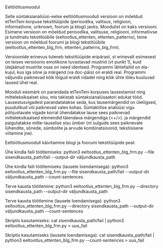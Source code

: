 Eeltöötlusmoodul

Selle süntaksianalüüsi-eelse eeltöötlusmooduli versioon on mõeldud etTenTeni korpuse tekstitüüpide (perioodika, valitsus, religioon, informatiivne, unknown, foorum ja blogi) jaoks. Moodulist on kaks versiooni. Esimene versioon on mõeldud perioodika, valitsuse, religiooni, informatiivse ja tundmatu tekstitüübile (eeltootlus_ettenten, ettenten_patterns), teine versioon on mõeldud foorumi ja blogi tekstitüübile (eeltootlus_ettenten_blg_frm, ettenten_patterns_blg_frm).

Versioonide erinevus tuleneb tekstitüüpide eripärast, st erinevalt esimesest on teises versioonis emotikone tuvastavad mustrid (vt punkt 1), kuid ülejäänud mustrite osas on need identsed. Programmi lähtefailid on ela-kujul, kus iga sõne ja märgend (va doc-päis) on eraldi real. Programmi väljundis paiknevad kõik lõigud eraldi ridadel ning kõik ühte lõiku kuuluvad laused ühel real.

Mooduli eesmärk on parandada etTenTeni korpuses lausestamist ning mitteleksikaalset sisu, mis takistab süntaksianalüsaatori edukat tööd. Lausestusvigadest parandatatakse seda, kus lausemärgendid on üleliigsed, puudulikud või paiknevad vales kohas. Süntaktilise analüüsi vigu põhjustavate vigade korral ühendatakse lause sees paiknevad mitteleksikaalsed elemendid täiendava märgendiga (<+/>). <ignore> ja </ignore> märgendid paigutatakse mitte-lauselise sisu ümber (nt sulgude sees paiknevate lühendite, sõnede, sümbolite ja arvude kombinatsioonid, tekstisisene viitamine jne).

Eeltöötlusmooduli käivitamine blogi ja foorumi tekstitüüpide peal:

Ühe kindla faili töötlemiseks:
python3 eeltootlus_ettenten_blg_frm.py --file sisendkausta_path/fail --output-dir väljundkausta_path

Ühe kindla faili töötlemiseks (lausete loendamisega):
python3 eeltootlus_ettenten_blg_frm.py --file sisendkausta_path/fail --output-dir väljundkausta_path --count-sentences

Terve kausta töötlemine:
python3 eeltootlus_ettenten_blg_frm.py --directory sisendkausta_path --output-dir väljundkausta_path

Terve kausta töötlemine (lausete loendamisega):
python3 eeltootlus_ettenten_blg_frm.py --directory sisendkausta_path --output-dir väljundkausta_path --count-sentences

Skriptis kasutamiseks:
cat sisendkausta_path/fail | python3 eeltootlus_ettenten_blg_frm.py > uus_fail

Skriptis kasutamiseks (lausete loendamisega):
cat sisendkausta_path/fail | python3 eeltootlus_ettenten_blg_frm.py --count-sentences > uus_fail
